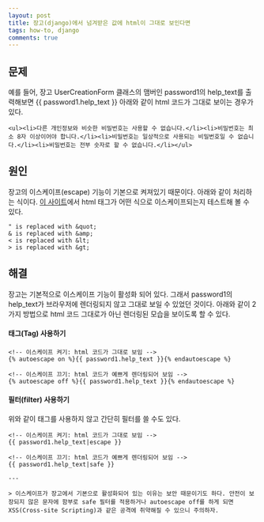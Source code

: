 ```yaml
---
layout: post
title: 장고(django)에서 넘겨받은 값에 html이 그대로 보인다면
tags: how-to, django
comments: true
---
```

  
## 문제
예를 들어, 장고 UserCreationForm 클래스의 맴버인 password1의 help_text를 출력해보면 {{ password1.help_text }} 아래와 같이 html 코드가 그대로 보이는 경우가 있다.  
~~~
<ul><li>다른 개인정보와 비슷한 비밀번호는 사용할 수 없습니다.</li><li>비밀번호는 최소 8자 이상이어야 합니다.</li><li>비밀번호는 일상적으로 사용되는 비밀번호일 수 없습니다.</li><li>비밀번호는 전부 숫자로 할 수 없습니다.</li></ul>
~~~

## 원인
장고의 이스케이프(escape) 기능이 기본으로 켜져있기 때문이다. 아래와 같이 처리하는 식이다. [이 사이트](https://www.freeformatter.com/html-escape.html)에서 html 태그가 어떤 식으로 이스케이프되는지 테스트해 볼 수 있다.
~~~
" is replaced with &quot;
& is replaced with &amp;
< is replaced with &lt;
> is replaced with &gt;
~~~

## 해결
장고는 기본적으로 이스케이프 기능이 활성화 되어 있다. 그래서 password1의 help_text가 브라우저에 렌더링되지 않고 그대로 보일 수 있었던 것이다. 아래와 같이 2가지 방법으로 html 코드 그대로가 아닌 렌더링된 모습을 보이도록 할 수 있다.   
  
#### 태그(Tag) 사용하기
~~~
<!-- 이스케이프 켜기: html 코드가 그대로 보임 -->
{% autoescape on %}{{ password1.help_text }}{% endautoescape %}
  
<!-- 이스케이프 끄기: html 코드가 예쁘게 렌더링되어 보임 -->
{% autoescape off %}{{ password1.help_text }}{% endautoescape %}
~~~
  
#### 필터(filter) 사용하기
위와 같이 태그를 사용하지 않고 간단히 필터를 쓸 수도 있다.  
~~~
<!-- 이스케이프 켜기: html 코드가 그대로 보임 -->
{{ password1.help_text|escape }}
  
<!-- 이스케이프 끄기: html 코드가 예쁘게 렌더링되어 보임 -->
{{ password1.help_text|safe }}
  
---
  
> 이스케이프가 장고에서 기본으로 활성화되어 있는 이유는 보안 때문이기도 하다. 안전이 보장되지 않은 문자에 함부로 safe 필터를 적용하거나 autoescape off를 하게 되면 XSS(Cross-site Scripting)과 같은 공격에 취약해질 수 있으니 주의하자.